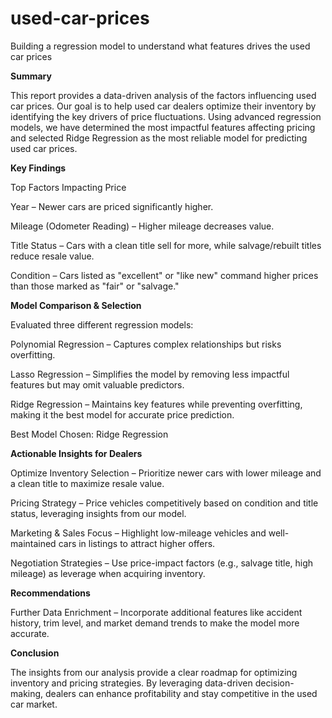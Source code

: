# used-car-prices
Building a regression model to understand what features drives the used car prices

**Summary**

This report provides a data-driven analysis of the factors influencing used car prices. Our goal is to help used car dealers optimize their inventory by identifying the key drivers of price fluctuations. Using advanced regression models, we have determined the most impactful features affecting pricing and selected Ridge Regression as the most reliable model for predicting used car prices.

**Key Findings**

Top Factors Impacting Price

Year – Newer cars are priced significantly higher.

Mileage (Odometer Reading) – Higher mileage decreases value.

Title Status – Cars with a clean title sell for more, while salvage/rebuilt titles reduce resale value.

Condition – Cars listed as "excellent" or "like new" command higher prices than those marked as "fair" or "salvage."

**Model Comparison & Selection**

Evaluated three different regression models:

Polynomial Regression – Captures complex relationships but risks overfitting.

Lasso Regression – Simplifies the model by removing less impactful features but may omit valuable predictors.

Ridge Regression – Maintains key features while preventing overfitting, making it the best model for accurate price prediction.

Best Model Chosen: Ridge Regression

**Actionable Insights for Dealers**

Optimize Inventory Selection – Prioritize newer cars with lower mileage and a clean title to maximize resale value.

Pricing Strategy – Price vehicles competitively based on condition and title status, leveraging insights from our model.

Marketing & Sales Focus – Highlight low-mileage vehicles and well-maintained cars in listings to attract higher offers.

Negotiation Strategies – Use price-impact factors (e.g., salvage title, high mileage) as leverage when acquiring inventory.

**Recommendations**

Further Data Enrichment – Incorporate additional features like accident history, trim level, and market demand trends to make the model more accurate.

**Conclusion**

The insights from our analysis provide a clear roadmap for optimizing inventory and pricing strategies. By leveraging data-driven decision-making, dealers can enhance profitability and stay competitive in the used car market.
